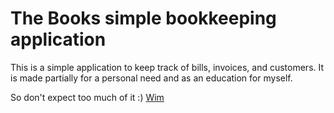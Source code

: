 # The Books simple bookkeeping application

This is a simple application to keep track of bills, invoices, and customers.
It is made partially for a personal need and as an education for myself.

So don't expect too much of it :)
[Wim](http://www.sinoid.be)